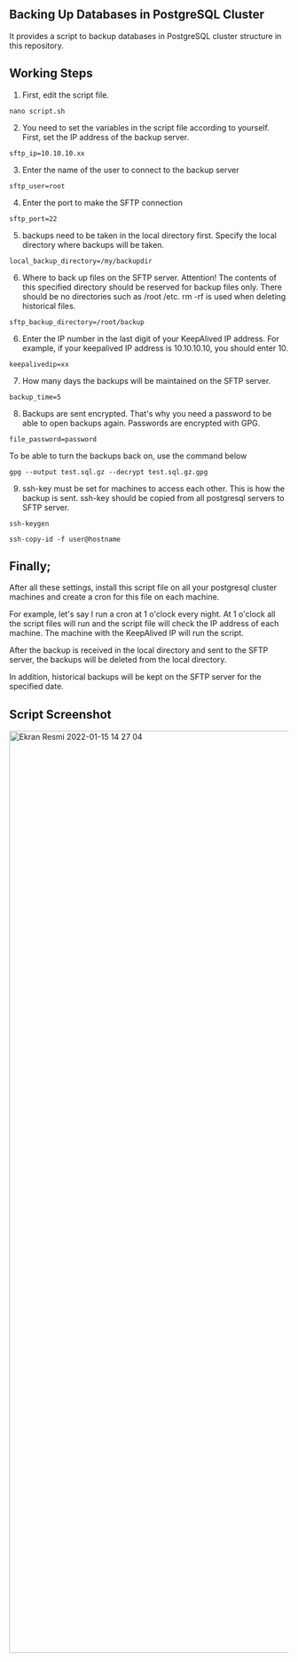 ## Backing Up Databases in PostgreSQL Cluster

It provides a script to backup databases in PostgreSQL cluster structure in this repository.

## Working Steps

1) First, edit the script file.

```
nano script.sh
```

2) You need to set the variables in the script file according to yourself. First, set the IP address of the backup server.

```
sftp_ip=10.10.10.xx
```

3) Enter the name of the user to connect to the backup server

```
sftp_user=root
```

4) Enter the port to make the SFTP connection

```
sftp_port=22
```

5) backups need to be taken in the local directory first. Specify the local directory where backups will be taken.

```
local_backup_directory=/my/backupdir
```

6) Where to back up files on the SFTP server. Attention! The contents of this specified directory should be reserved for backup files only. There should be no directories such as /root /etc. rm -rf is used when deleting historical files.

```
sftp_backup_directory=/root/backup
```

6) Enter the IP number in the last digit of your KeepAlived IP address. For example, if your keepalived IP address is 10.10.10.10, you should enter 10.

```
keepalivedip=xx
```

7) How many days the backups will be maintained on the SFTP server.

```
backup_time=5
```

8) Backups are sent encrypted. That's why you need a password to be able to open backups again. Passwords are encrypted with GPG.

```
file_password=password
```

To be able to turn the backups back on, use the command below

```
gpg --output test.sql.gz --decrypt test.sql.gz.gpg
```

9) ssh-key must be set for machines to access each other. This is how the backup is sent. ssh-key should be copied from all postgresql servers to SFTP server.

```
ssh-keygen
```

```
ssh-copy-id -f user@hostname
```


## Finally;

After all these settings, install this script file on all your postgresql cluster machines and create a cron for this file on each machine.

For example, let's say I run a cron at 1 o'clock every night. At 1 o'clock all the script files will run and the script file will check the IP address of each machine. The machine with the KeepAlived IP will run the script.

After the backup is received in the local directory and sent to the SFTP server, the backups will be deleted from the local directory.

In addition, historical backups will be kept on the SFTP server for the specified date.

## Script Screenshot

<img width="1661" alt="Ekran Resmi 2022-01-15 14 27 04" src="https://user-images.githubusercontent.com/59109688/149620123-91d1a215-8738-4aa3-8259-fa8c9b25edc5.png">
